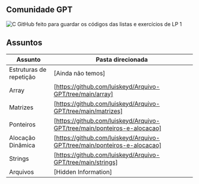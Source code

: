 ## Comunidade GPT
![C](https://img.shields.io/badge/c-%2300599C.svg?style=for-the-badge&logo=c&logoColor=white)
GitHub feito para guardar os códigos das listas e exercícios de LP 1 

## Assuntos
| Assunto | Pasta direcionada |
| ------ | ------ |
| Estruturas de repetição | [Ainda não temos] |
| Array | [https://github.com/luiskeyd/Arquivo-GPT/tree/main/array] |
| Matrizes | [https://github.com/luiskeyd/Arquivo-GPT/tree/main/matrizes] |
| Ponteiros | [https://github.com/luiskeyd/Arquivo-GPT/tree/main/ponteiros-e-alocacao] |
| Alocação Dinâmica | [https://github.com/luiskeyd/Arquivo-GPT/tree/main/ponteiros-e-alocacao] |
| Strings | [https://github.com/luiskeyd/Arquivo-GPT/tree/main/strings] |
| Arquivos | [Hidden Information] |

